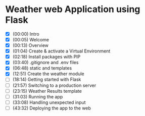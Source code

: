 # Weather web Application using Flask

- [x] (00:00) Intro
- [x] (00:05) Welcome
- [x] (00:13) Overview
- [x] (01:04) Create & activate a Virtual Environment
- [x] (02:18) Install packages with PIP
- [x] (03:40) .gitignore and .env files
- [x] (06:48) static and templates
- [x] (12:51) Create the weather module
- [ ] (18:14) Getting started with Flask
- [ ] (21:57) Switching to a production server
- [ ] (23:15) Weather Results template
- [ ] (31:03) Running the app
- [ ] (33:08) Handling unexpected input
- [ ] (43:32) Deploying the app to the web
